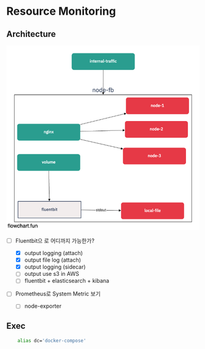 # Resource Monitoring

## Architecture

![i-want](./public/i-want.png)

- [ ] Fluentbit으 로 어디까지 가능한가?

  - [x] output logging (attach)
  - [x] output file log (attach)
  - [x] output logging (sidecar)
  - [ ] output use s3 in AWS
  - [ ] fluentbit + elasticsearch + kibana

- [ ] Prometheus로 System Metric 보기
  - [ ] node-exporter

## Exec

```sh
    alias dc='docker-compose'
```
